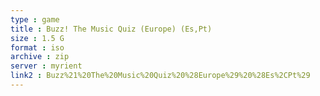 ```yaml
---
type : game
title : Buzz! The Music Quiz (Europe) (Es,Pt)
size : 1.5 G
format : iso
archive : zip
server : myrient
link2 : Buzz%21%20The%20Music%20Quiz%20%28Europe%29%20%28Es%2CPt%29
---
```

